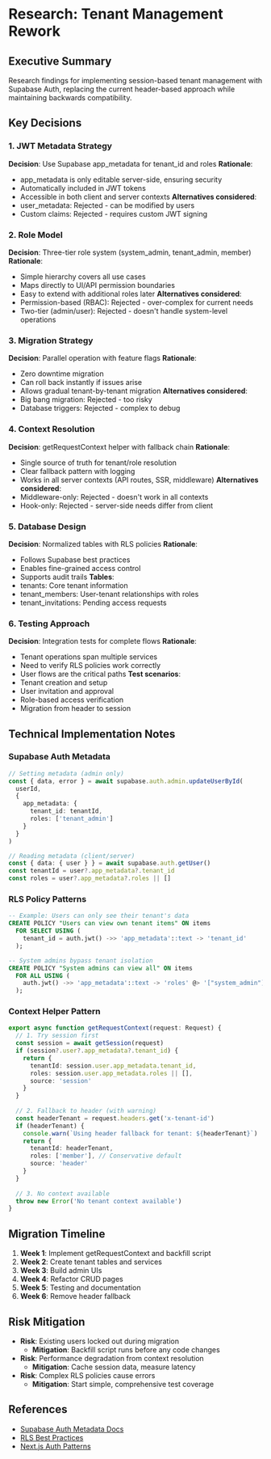 # Research: Tenant Management Rework

## Executive Summary
Research findings for implementing session-based tenant management with Supabase Auth, replacing the current header-based approach while maintaining backwards compatibility.

## Key Decisions

### 1. JWT Metadata Strategy
**Decision**: Use Supabase app_metadata for tenant_id and roles
**Rationale**: 
- app_metadata is only editable server-side, ensuring security
- Automatically included in JWT tokens
- Accessible in both client and server contexts
**Alternatives considered**: 
- user_metadata: Rejected - can be modified by users
- Custom claims: Rejected - requires custom JWT signing

### 2. Role Model
**Decision**: Three-tier role system (system_admin, tenant_admin, member)
**Rationale**:
- Simple hierarchy covers all use cases
- Maps directly to UI/API permission boundaries
- Easy to extend with additional roles later
**Alternatives considered**:
- Permission-based (RBAC): Rejected - over-complex for current needs
- Two-tier (admin/user): Rejected - doesn't handle system-level operations

### 3. Migration Strategy
**Decision**: Parallel operation with feature flags
**Rationale**:
- Zero downtime migration
- Can roll back instantly if issues arise
- Allows gradual tenant-by-tenant migration
**Alternatives considered**:
- Big bang migration: Rejected - too risky
- Database triggers: Rejected - complex to debug

### 4. Context Resolution
**Decision**: getRequestContext helper with fallback chain
**Rationale**:
- Single source of truth for tenant/role resolution
- Clear fallback pattern with logging
- Works in all server contexts (API routes, SSR, middleware)
**Alternatives considered**:
- Middleware-only: Rejected - doesn't work in all contexts
- Hook-only: Rejected - server-side needs differ from client

### 5. Database Design
**Decision**: Normalized tables with RLS policies
**Rationale**:
- Follows Supabase best practices
- Enables fine-grained access control
- Supports audit trails
**Tables**:
- tenants: Core tenant information
- tenant_members: User-tenant relationships with roles
- tenant_invitations: Pending access requests

### 6. Testing Approach
**Decision**: Integration tests for complete flows
**Rationale**:
- Tenant operations span multiple services
- Need to verify RLS policies work correctly
- User flows are the critical paths
**Test scenarios**:
- Tenant creation and setup
- User invitation and approval
- Role-based access verification
- Migration from header to session

## Technical Implementation Notes

### Supabase Auth Metadata
```typescript
// Setting metadata (admin only)
const { data, error } = await supabase.auth.admin.updateUserById(
  userId,
  {
    app_metadata: { 
      tenant_id: tenantId,
      roles: ['tenant_admin']
    }
  }
)

// Reading metadata (client/server)
const { data: { user } } = await supabase.auth.getUser()
const tenantId = user?.app_metadata?.tenant_id
const roles = user?.app_metadata?.roles || []
```

### RLS Policy Patterns
```sql
-- Example: Users can only see their tenant's data
CREATE POLICY "Users can view own tenant items" ON items
  FOR SELECT USING (
    tenant_id = auth.jwt() ->> 'app_metadata'::text -> 'tenant_id'
  );

-- System admins bypass tenant isolation
CREATE POLICY "System admins can view all" ON items
  FOR ALL USING (
    auth.jwt() ->> 'app_metadata'::text -> 'roles' @> '["system_admin"]'
  );
```

### Context Helper Pattern
```typescript
export async function getRequestContext(request: Request) {
  // 1. Try session first
  const session = await getSession(request)
  if (session?.user?.app_metadata?.tenant_id) {
    return {
      tenantId: session.user.app_metadata.tenant_id,
      roles: session.user.app_metadata.roles || [],
      source: 'session'
    }
  }
  
  // 2. Fallback to header (with warning)
  const headerTenant = request.headers.get('x-tenant-id')
  if (headerTenant) {
    console.warn(`Using header fallback for tenant: ${headerTenant}`)
    return {
      tenantId: headerTenant,
      roles: ['member'], // Conservative default
      source: 'header'
    }
  }
  
  // 3. No context available
  throw new Error('No tenant context available')
}
```

## Migration Timeline
1. **Week 1**: Implement getRequestContext and backfill script
2. **Week 2**: Create tenant tables and services
3. **Week 3**: Build admin UIs
4. **Week 4**: Refactor CRUD pages
5. **Week 5**: Testing and documentation
6. **Week 6**: Remove header fallback

## Risk Mitigation
- **Risk**: Existing users locked out during migration
  - **Mitigation**: Backfill script runs before any code changes
- **Risk**: Performance degradation from context resolution
  - **Mitigation**: Cache session data, measure latency
- **Risk**: Complex RLS policies cause errors
  - **Mitigation**: Start simple, comprehensive test coverage

## References
- [Supabase Auth Metadata Docs](https://supabase.com/docs/guides/auth/managing-user-data)
- [RLS Best Practices](https://supabase.com/docs/guides/auth/row-level-security)
- [Next.js Auth Patterns](https://nextjs.org/docs/app/building-your-application/authentication)